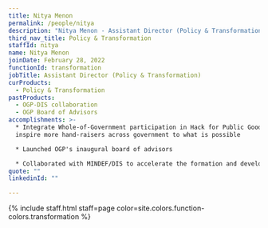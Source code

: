 ```yaml
---
title: Nitya Menon
permalink: /people/nitya
description: "Nitya Menon - Assistant Director (Policy & Transformation)"
third_nav_title: Policy & Transformation
staffId: nitya
name: Nitya Menon
joinDate: February 28, 2022
functionId: transformation
jobTitle: Assistant Director (Policy & Transformation)
curProducts:
  - Policy & Transformation
pastProducts:
  - OGP-DIS collaboration
  - OGP Board of Advisors
accomplishments: >-
  * Integrate Whole-of-Government participation in Hack for Public Good to
  inspire more hand-raisers across government to what is possible

  * Launched OGP's inaugural board of advisors

  * Collaborated with MINDEF/DIS to accelerate the formation and development of tech teams and capabilities
quote: ""
linkedinId: ""

---
```


{% include staff.html staff=page color=site.colors.function-colors.transformation %}
